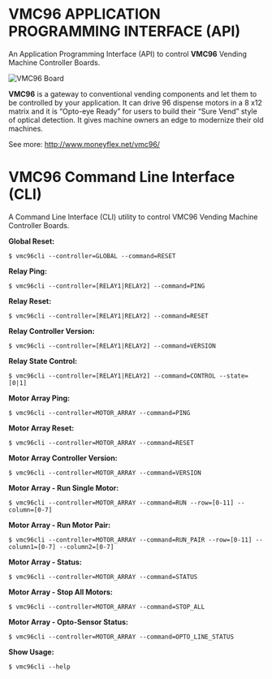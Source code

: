 # VMC96 APPLICATION PROGRAMMING INTERFACE (API)

An Application Programming Interface (API) to control **VMC96** Vending Machine Controller Boards.

![VMC96 Board](https://raw.githubusercontent.com/LacobusVentura/vmc96/master/images/VMC96-Front.jpg)

**VMC96** is a gateway to conventional vending components and let them to be controlled by your application. It can drive 96 dispense motors in a 8 x12 matrix and it is “Opto-eye Ready” for users to build their “Sure Vend” style of optical detection. It gives machine owners an edge to modernize their old machines.

See more: http://www.moneyflex.net/vmc96/

# VMC96 Command Line Interface (CLI)

A Command Line Interface (CLI) utility to control VMC96 Vending Machine Controller Boards.

**Global Reset:**
```
$ vmc96cli --controller=GLOBAL --command=RESET
```
**Relay Ping:**
```
$ vmc96cli --controller=[RELAY1|RELAY2] --command=PING
```
**Relay Reset:**
```
$ vmc96cli --controller=[RELAY1|RELAY2] --command=RESET
```
**Relay Controller Version:**
```
$ vmc96cli --controller=[RELAY1|RELAY2] --command=VERSION
```
**Relay State Control:**
```
$ vmc96cli --controller=[RELAY1|RELAY2] --command=CONTROL --state=[0|1]
```
**Motor Array Ping:**
```
$ vmc96cli --controller=MOTOR_ARRAY --command=PING
```
**Motor Array Reset:**
```
$ vmc96cli --controller=MOTOR_ARRAY --command=RESET
```
**Motor Array Controller Version:**
```
$ vmc96cli --controller=MOTOR_ARRAY --command=VERSION
```
**Motor Array - Run Single Motor:**
```
$ vmc96cli --controller=MOTOR_ARRAY --command=RUN --row=[0-11] --column=[0-7]
```
**Motor Array - Run Motor Pair:**
```
$ vmc96cli --controller=MOTOR_ARRAY --command=RUN_PAIR --row=[0-11] --column1=[0-7] --column2=[0-7]
```
**Motor Array - Status:**
```
$ vmc96cli --controller=MOTOR_ARRAY --command=STATUS
```
**Motor Array - Stop All Motors:**
```
$ vmc96cli --controller=MOTOR_ARRAY --command=STOP_ALL
```
**Motor Array - Opto-Sensor Status:**
```
$ vmc96cli --controller=MOTOR_ARRAY --command=OPTO_LINE_STATUS
```
**Show Usage:**
```
$ vmc96cli --help
```
